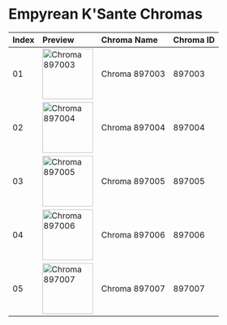 # Empyrean K'Sante Chromas

| Index | Preview | Chroma Name | Chroma ID |
|:---|:---|:---|:---|
| 01 | <img src='https://raw.communitydragon.org/latest/plugins/rcp-be-lol-game-data/global/default/v1/champion-chroma-images/897/897003.png' alt='Chroma 897003' width='100'> | Chroma 897003 | 897003 |
| 02 | <img src='https://raw.communitydragon.org/latest/plugins/rcp-be-lol-game-data/global/default/v1/champion-chroma-images/897/897004.png' alt='Chroma 897004' width='100'> | Chroma 897004 | 897004 |
| 03 | <img src='https://raw.communitydragon.org/latest/plugins/rcp-be-lol-game-data/global/default/v1/champion-chroma-images/897/897005.png' alt='Chroma 897005' width='100'> | Chroma 897005 | 897005 |
| 04 | <img src='https://raw.communitydragon.org/latest/plugins/rcp-be-lol-game-data/global/default/v1/champion-chroma-images/897/897006.png' alt='Chroma 897006' width='100'> | Chroma 897006 | 897006 |
| 05 | <img src='https://raw.communitydragon.org/latest/plugins/rcp-be-lol-game-data/global/default/v1/champion-chroma-images/897/897007.png' alt='Chroma 897007' width='100'> | Chroma 897007 | 897007 |
